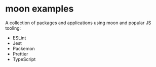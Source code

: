 # moon examples

A collection of packages and applications using moon and popular JS tooling:

- ESLint
- Jest
- Packemon
- Prettier
- TypeScript
